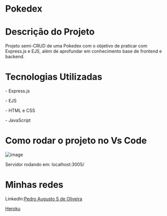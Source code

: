 # Pokedex

<h1>Descrição do Projeto</h1>

<p>Projeto semi-CRUD de uma Pokedex com o objetivo de praticar com Express.js e EJS, além de aprofundar em conhecimento base de frontend e backend.</p>

<h1>Tecnologias Utilizadas</h1>

<p>- Express.js</p>
<p>- EJS</p>
<p>- HTML e CSS</p>
<p>- JavaScript</p>

<h1>Como rodar o projeto no Vs Code</h1>

![image](https://user-images.githubusercontent.com/89483941/159374607-6271f0bc-7cf0-44d1-a3c4-65a60305f315.png)

<p>Servidor rodando em: localhost:3005/</p>

<h1>Minhas redes</h1>

<p>Linkedln:<a href="www.linkedin.com/in/pedro-augusto-silva-de-oliveira">Pedro Augusto S de Oliveira</a></p>
<p><a href="https://dashboard.heroku.com/apps">Heroku</a></p>
